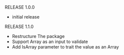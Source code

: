 RELEASE 1.0.0
- initial release

RELEASE 1.1.0
- Restructure The package
- Support Array as an input to validate
- Add IsArray parameter to trait the value as an Array